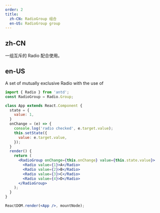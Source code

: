 ```yaml
---
order: 2
title:
  zh-CN: RadioGroup 组合
  en-US: RadioGroup group
---
```


## zh-CN

一组互斥的 Radio 配合使用。

## en-US

A set of mutually exclusive Radio with the use of

```jsx
import { Radio } from 'antd';
const RadioGroup = Radio.Group;

class App extends React.Component {
  state = {
    value: 1,
  }
  onChange = (e) => {
    console.log('radio checked', e.target.value);
    this.setState({
      value: e.target.value,
    });
  }
  render() {
    return (
      <RadioGroup onChange={this.onChange} value={this.state.value}>
        <Radio value={1}>A</Radio>
        <Radio value={2}>B</Radio>
        <Radio value={3}>C</Radio>
        <Radio value={4}>D</Radio>
      </RadioGroup>
    );
  }
}

ReactDOM.render(<App />, mountNode);
```
